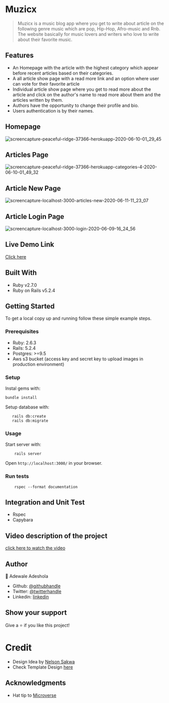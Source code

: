 # Muzicx
 > Muzicx is a music blog app where you get to write about article on the following genre music which are pop, Hip-Hop, Afro-music and Rnb. The website basically for music lovers and writers who love to write about their favorite music.

 ## Features
 - An Homepage with the article with the highest category which appear before recent articles based on their categories.
- A all article show page with a read more link and an option where user can vote for their favorite article
- Individual article show page where you get  to read more about the article and click on the author's name to read more about them and the articles written by them.
- Authors have the opportunity to change their profile and bio.
- Users authentication is by their names.

 ## Homepage

![screencapture-peaceful-ridge-37366-herokuapp-2020-06-10-01_29_45](https://user-images.githubusercontent.com/52670459/84218667-cabf4280-aac6-11ea-9dfb-7bd6a55db61a.png)

 ## Articles Page

![screencapture-peaceful-ridge-37366-herokuapp-categories-4-2020-06-10-01_49_32](https://user-images.githubusercontent.com/52670459/84218758-fb06e100-aac6-11ea-8d0f-96cf1fd4a2e8.png)

## Article New Page

![screencapture-localhost-3000-articles-new-2020-06-11-11_23_07](https://user-images.githubusercontent.com/52670459/84376872-a902b000-abd9-11ea-9d02-57745ea4e4ba.png)

## Article Login Page

![screencapture-localhost-3000-login-2020-06-09-16_24_56](https://user-images.githubusercontent.com/52670459/84218880-41f4d680-aac7-11ea-9842-f00119ed2ed2.png)

## Live Demo Link
<a href= "https://peaceful-ridge-37366.herokuapp.com/">Click here</a>

## Built With

- Ruby v2.7.0
- Ruby on Rails v5.2.4
## Getting Started

To get a local copy up and running follow these simple example steps.

### Prerequisites

- Ruby: 2.6.3
- Rails: 5.2.4
- Postgres: >=9.5
- Aws s3 bucket (access key and secret key to upload images in production environment)

### Setup

Instal gems with:

```
bundle install
```

Setup database with:

```
   rails db:create
   rails db:migrate
```



### Usage

Start server with:

```
    rails server
```

Open `http://localhost:3000/` in your browser.

### Run tests

```
    rspec --format documentation
```

## Integration and Unit Test

- Rspec
- Capybara 

## Video description of the project
<a href="https://www.loom.com/share/f9156e80f61f45628ee613e2f057b6ce">click here to watch the video</a>


## Author

👤 Adewale Adeshola

- Github: [@githubhandle](https://github.com/Eshy10)
- Twitter: [@twitterhandle](https://twitter.com/AdesholaAdewal6?s=09)
- Linkedin: [linkedin](https://www.linkedin.com/in/adewale-adeshola-b0b581139/)

## Show your support

Give a ⭐️ if you like this project!

# Credit
- Design Idea by <a href="https://www.behance.net/sakwadesignstudio">Nelson Sakwa<a>
- Check Template Design <a href="https://www.behance.net/gallery/14554909/liFEsTlye-Mobile-version">here</a>

## Acknowledgments

- Hat tip to <a href="https://microverse.org/">Microverse</a>